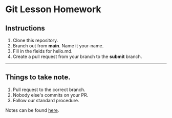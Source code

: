
# Git Lesson Homework

## Instructions

1. Clone this repository.
2. Branch out from **main**. Name it your-name.
3. Fill in the fields for hello.md.
4. Create a pull request from your branch to the **submit** branch.

------
## Things to take note.
1. Pull request to the correct branch.
2. Nobody else's commits on your PR.
3. Follow our standard procedure.

Notes can be found [here](https://cjunxiang.notion.site/RHD1001-Introduction-to-Git-Version-Control-1a94c7ad69ec4bdc9748d849c2fd7c81).